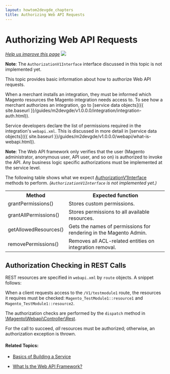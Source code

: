 ```yaml
---
layout: howtom2devgde_chapters
title: Authorizing Web API Requests
---
```


# Authorizing Web API Requests

<p><a href="https://github.com/magento/devdocs/blob/master/guides/m2devgde/v1.0.0.0/webapi/webapi-basic-auth.md" target="_blank"><em>Help us improve this page</em></a>&nbsp;<img src="{{ site.baseurl }}/common/images/newWindow.gif"/></p>

**Note**: The `AuthorizationV1Interface` interface discussed in this topic is not implemented yet.

This topic provides basic information about how to authorize Web API requests.

When a merchant installs an integration, they must be informed which Magento resources the Magento integration needs access to. To see how a merchant authorizes an integration, go to [service data objects]({{ site.baseurl }}/guides/m2devgde/v1.0.0.0/integration/integration-auth.html)).

Service developers declare the list of permissions required in the integration's `webapi.xml`. This is discussed in more detail in [service data objects]({{ site.baseurl }}/guides/m2devgde/v1.0.0.0/webapi/what-is-webapi.html)).

**Note**: The Web API framework only verifies that the user (Magento administrator, anonymous user, API user, and so on) is authorized to invoke the API. Any business logic specific authorizations must be implemented at the service level.

The following table shows what we expect <a href="https://github.com/magento/magento2/blob/master/app/code/Magento/Authz/Service/AuthorizationV1Interface.php" target="_blank">AuthorizationV1Interface</a> methods to perform. _(`AuthorizationV1Interface` is not implemented yet.)_ 

<table>
	<tbody>
		<tr class="table-headings">
			<th>Method</th>
			<th>Expected function</th>
		</tr>
	<tr class="even">
		<td>grantPermissions()</td>
		<td>Stores custom permissions.</td>
	</tr>
	<tr class="odd">
		<td>grantAllPermissions()</td>
		<td>Stores permissions to all available resources.</td>
	</tr>
	<tr class="even">
		<td>getAllowedResources()</td>
		<td>Gets the names of permissions for rendering in the Magento Admin.</td>
	</tr>
	<tr class="odd">
		<td>removePermissions()</td>
		<td>Removes all ACL-related entities on integration removal.</td>
	</tr>
</tbody>
</table>


## Authorization Checking in REST Calls

REST resources are specified in `webapi.xml` by `route` objects. A snippet follows:

<script src="https://gist.github.com/xcomSteveJohnson/13436bc6c977f82e2a8f.js"></script>

When a client requests access to the `/V1/testmodule1` route, the resources it requires must be checked: `Magento_TestModule1::resource1` and `Magento_TestModule1::resource2`.

The authorization checks are performed by the `dispatch` method in <a href="https://github.com/magento/magento2/blob/master/app/code/Magento/Webapi/Controller/Rest.php" target="_blank">\Magento\Webapi\Controller\Rest</a>.

For the call to succeed, _all_ resources must be authorized; otherwise, an authorization exception is thrown.

#### Related Topics:

*	<a href="{{ site.baseurl }}/guides/m2devgde/v1.0.0.0/svcs-framework/build-svc.html">Basics of Building a Service</a>

*	<a href="{{ site.baseurl }}/guides/m2devgde/v1.0.0.0/webapi/what-is-webapi.html">What Is the Web API Framework?</a>